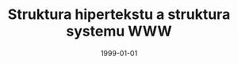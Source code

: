 ---
# Documentation: https://wowchemy.com/docs/managing-content/

title: Struktura hipertekstu a struktura systemu WWW
subtitle: ''
summary: ''
authors:
- kazienko
tags: []
categories: []
date: '1999-01-01'
lastmod: 2022-10-07T05:47:26Z
featured: false
draft: false

# Featured image
# To use, add an image named `featured.jpg/png` to your page's folder.
# Focal points: Smart, Center, TopLeft, Top, TopRight, Left, Right, BottomLeft, Bottom, BottomRight.
image:
  caption: ''
  focal_point: ''
  preview_only: false

# Projects (optional).
#   Associate this post with one or more of your projects.
#   Simply enter your project's folder or file name without extension.
#   E.g. `projects = ["internal-project"]` references `content/project/deep-learning/index.md`.
#   Otherwise, set `projects = []`.
projects: []
publishDate: '2022-10-07T05:47:25.241660Z'
publication_types:
- '4'
abstract: ''
publication: ''
---